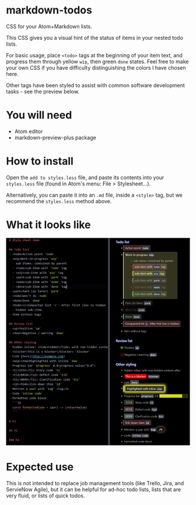 # markdown-todos
CSS for your Atom+Markdown lists.

This CSS gives you a visual hint of the status of items in your nested todo lists.

For basic usage, place `<todo>` tags at the beginning of your item text, and progress them through yellow `wip`, then green `done` states. Feel free to make your own CSS if you have difficulty distinguishing the colors I have chosen here.

Other tags have been styled to assist with common software development tasks - see the preview below.

# You will need
- Atom editor
- markdown-preview-plus package

# How to install
Open the `add to styles.less` file, and paste its contents into your `styles.less` file (found in Atom's menu: File > Stylesheet...).

Alternatively, you can paste it into an `.md` file, inside a `<style>` tag, but we recommend the `styles.less` method above.

# What it looks like
![preview](example-preview.png)

# Expected use

This is not intended to replace job management tools (like Trello, Jira, and ServieNow Agile), but it can be helpful for ad-hoc todo lists, lists that are very fluid, or lists of quick todos.
